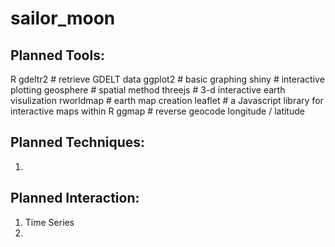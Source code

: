 # sailor_moon  


## Planned Tools:
R
gdeltr2 # retrieve GDELT data
ggplot2 # basic graphing
shiny # interactive plotting
geosphere # spatial method
threejs # 3-d interactive earth visulization
rworldmap # earth map creation
leaflet # a Javascript library for interactive maps within R
ggmap # reverse geocode longitude / latitude

## Planned Techniques:
1. 


## Planned Interaction:
1. Time Series
2. 
